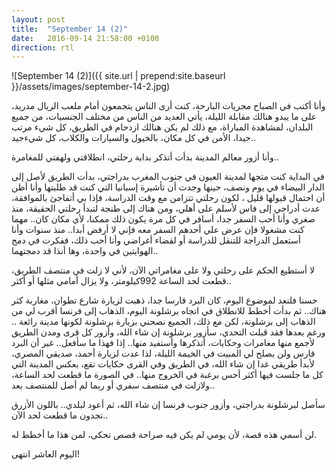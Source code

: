 ```yaml
---
layout: post
title:  "September 14 (2)"
date:   2016-09-14 21:58:00 +0100
direction: rtl
---
```


![September 14 (2)]({{ site.url | prepend:site.baseurl }}/assets/images/september-14-2.jpg)

وأنا أكتب في الصباح مجريات البارحة، كنت أرى الناس يتجمعون أمام ملعب الريال مدريد، على ما يبدو هنالك مقابلة الليلة، يأتي العديد من الناس من مختلف الجنسيات، من جميع البلدان، لمشاهدة المباراة، مع ذلك لم يكن هنالك ازدحام في الطريق، كل شيء مرتب جيدا، الأمن في كل مكان، بالخيول والسيارات والكلاب، كل شيءجيد..

وأنا أزور معالم المدينة بدأت أتذكر بداية رحلتي، انطلاقتي ولهفتي للمغامرة..

في البداية كنت متجها لمدينة العيون في جنوب المغرب بدراجتي، بدأت الطريق لأصل إلى الدار البيضاء في يوم ونصف، حينها وجدت أن تأشيرة إسبانيا التي كنت قد طلبتها وأنا أظن أن احتمال قبولها قليل ، لكون رحلتي تتزامن مع وقت الدراسة، فإذا بي أتفاجئ بالموافقة، عدت أدراجي إلى فاس لأسلم على أهلي، ومن هناك إلى طنجة لتبدأ رحلتي الحقيقة، منذ صغري وأنا أحب السفر جدا، أسافر في كل مرة يكون ذلك ممكنا، لأي مكان كان.. مهما كنت مشغولا فإن عرض علي أحدهم السفر معه فإني لا أرفض أبدا.. منذ سنوات وأنا أستعمل الدراجة للتنقل للدراسة أو لقضاء أغراضي وأنا أحب ذلك، ففكرت في دمج الهوايتين في واحدة، وها أنذا قد دمجتهما..

لا أستطيع الحكم على رحلتي ولا على مغامراتي الآن، لأني لا زلت في منتصف الطريق، قطعت لحد الساعة 992كيلومتر، ولا يزال أمامي مثلها أو أكثر..

حسنا فلنعد لموضوع اليوم، كان البرد قارسا جدا، ذهبت لزيارة شارع تطوان، مغاربة كثر هناك.. ثم بدأت أخطط للانطلاق في اتجاه برشلونة اليوم، الذهاب إلى فرنسا أقرب لي من الذهاب إلى برشلونة، لكن مع ذلك، الجميع نصحني بزيارة برشلونة لكونها مدينة رائعة .. ورغم بعدها فقد قبلت التحدي، سأزور برشلونة إن شاء الله، وأزور كل قرى ومدن الطريق لأجمع منها مغامرات وحكايات، أتذكرها وأستفيد منها.. إذا فهذا ما سأفعل.. غير أن البرد قارس ولن يصلح لي المبيت في الخيمة الليلة، لذا عدت لزيارة أحمد، صديقي المصري، لأبدأ طريقي غدا إن شاء الله، في الطريق وفي القرى حكايات تقع، بعكس المدينة التي كل ما جلست فيها أكثر أحس برغبة في الخروج منها.. في الصورة ما قطعت لحد الساعة، ولازلت في منتصف سفري أو ربما لم أصل للمنتصف بعد..

سأصل لبرشلونة بدراجتي، وأزور جنوب فرنسا إن شاء الله، ثم أعود لبلدي.. باللون الأزرق تجدون ما قطعت لحد الآن..

لن أسمي هذه قصة، لأن يومي لم يكن فيه صراحة قصص تحكى، لمن هذا ما أخطط له.

اليوم العاشر انتهى!